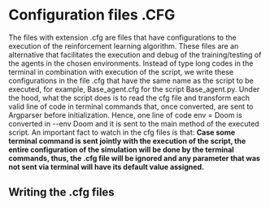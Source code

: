 # Configuration files .CFG
The files with extension .cfg are files that have configurations to the execution of the reinforcement learning algorithm. These files are an alternative that facilitates the execution and debug of the training/testing of the agents in the chosen environments. Instead of type long codes in the terminal in combination with execution of the script, we write these configurations in the file .cfg that have the same name as the script to be executed, for example, Base_agent.cfg for the script Base_agent.py. Under the hood, what the script does is to read the cfg file and transform each valid line of code in terminal commands that, once converted, are sent to Argparser before initialization. Hence, one line of code env = Doom is converted in --env Doom and it is sent to the main method of the executed script. An important fact to watch in the cfg files is that: **Case some terminal command is sent jointly with the execution of the script, the entire configuration of the simulation will be done by the terminal commands, thus, the .cfg file will be ignored and any parameter that was not sent via terminal will have its default value assigned.** 
## Writing the .cfg files
